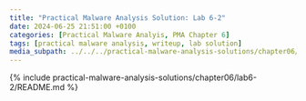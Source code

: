 ```yaml
---
title: "Practical Malware Analysis Solution: Lab 6-2"
date: 2024-06-25 21:51:00 +0100
categories: [Practical Malware Analyis, PMA Chapter 6]
tags: [practical malware analysis, writeup, lab solution]
media_subpath: ../../../practical-malware-analysis-solutions/chapter06/lab6-2
---
```


{% include practical-malware-analysis-solutions/chapter06/lab6-2/README.md %}